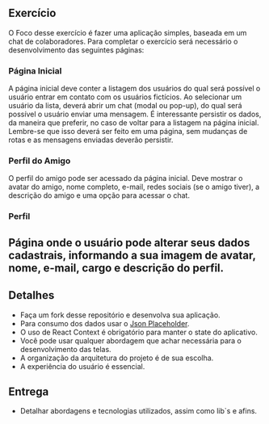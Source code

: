 ## Exercício
O Foco desse exercício é fazer uma aplicação simples, baseada em um chat de colaboradores.
Para completar o exercício será necessário o desenvolvimento das seguintes páginas:
### Página Inicial
A página inicial deve conter a listagem dos usuários do qual será possível o usuário entrar em 
contato com os usuários fictícios.
Ao selecionar um usuário da lista, deverá abrir um chat (modal ou pop-up), do qual será possível o 
usuário enviar uma mensagem. É interessante persistir os dados, da maneira que preferir, no caso de
voltar para a listagem na página inicial.
Lembre-se que isso deverá ser feito em uma página, sem mudanças de rotas e as mensagens 
enviadas deverão persistir.
### Perfil do Amigo
O perfil do amigo pode ser acessado da página inicial. Deve mostrar o avatar do amigo, nome 
completo, e-mail, redes sociais (se o amigo tiver), a descrição do amigo e uma opção para acessar o 
chat.
### Perfil
Página onde o usuário pode alterar seus dados cadastrais, informando a sua imagem de avatar, 
nome, e-mail, cargo e descrição do perfil.
---
## Detalhes
* Faça um fork desse repositório e desenvolva sua aplicação.
* Para consumo dos dados usar o [Json Placeholder](https://jsonplaceholder.typicode.com/).
* O uso de React Context é obrigatório para manter o state do aplicativo.
* Você pode usar qualquer abordagem que achar necessária para o desenvolvimento das telas.
* A organização da arquitetura do projeto é de sua escolha.
* A experiência do usuário é essencial.
## Entrega
* Detalhar abordagens e tecnologias utilizados, assim como lib`s e afins.
